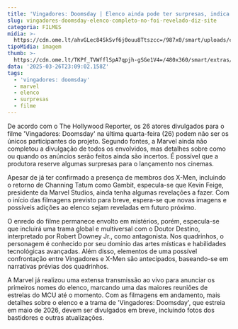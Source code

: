 ```yaml
---
title: 'Vingadores: Doomsday | Elenco ainda pode ter surpresas, indica site'
slug: vingadores-doomsday-elenco-completo-no-foi-revelado-diz-site
categoria: FILMES
midia: >-
  https://cdn.ome.lt/ahvGLec84SkSvf6j0ouu8Ttszcc=/987x0/smart/uploads/conteudo/fotos/Design_sem_nome_-_2025-03-26T195204.297.png
tipoMidia: imagem
thumb: >-
  https://cdn.ome.lt/TKPf_TVWfflSpA7qpjh-gSGe1V4=/480x360/smart/extras/conteudos/Design_sem_nome_-_2025-03-26T195204.297.png
data: '2025-03-26T23:09:02.158Z'
tags:
  - 'vingadores: doomsday'
  - marvel
  - elenco
  - surpresas
  - filme
---
```


De acordo com o The Hollywood Reporter, os 26 atores divulgados para o filme 'Vingadores: Doomsday' na última quarta-feira (26) podem não ser os únicos participantes do projeto. Segundo fontes, a Marvel ainda não completou a divulgação de todos os envolvidos, mas detalhes sobre como ou quando os anúncios serão feitos ainda são incertos. É possível que a produtora reserve algumas surpresas para o lançamento nos cinemas.

Apesar de já ter confirmado a presença de membros dos X-Men, incluindo o retorno de Channing Tatum como Gambit, especula-se que Kevin Feige, presidente da Marvel Studios, ainda tenha algumas revelações a fazer. Com o início das filmagens previsto para breve, espera-se que novas imagens e possíveis adições ao elenco sejam reveladas em futuro próximo.

O enredo do filme permanece envolto em mistérios, porém, especula-se que incluirá uma trama global e multiversal com o Doutor Destino, interpretado por Robert Downey Jr., como antagonista. Nos quadrinhos, o personagem é conhecido por seu domínio das artes místicas e habilidades tecnológicas avançadas. Além disso, elementos de uma possível confrontação entre Vingadores e X-Men são antecipados, baseando-se em narrativas prévias dos quadrinhos.

A Marvel já realizou uma extensa transmissão ao vivo para anunciar os primeiros nomes do elenco, marcando uma das maiores reuniões de estrelas do MCU até o momento. Com as filmagens em andamento, mais detalhes sobre o elenco e a trama de 'Vingadores: Doomsday', que estreia em maio de 2026, devem ser divulgados em breve, incluindo fotos dos bastidores e outras atualizações.
